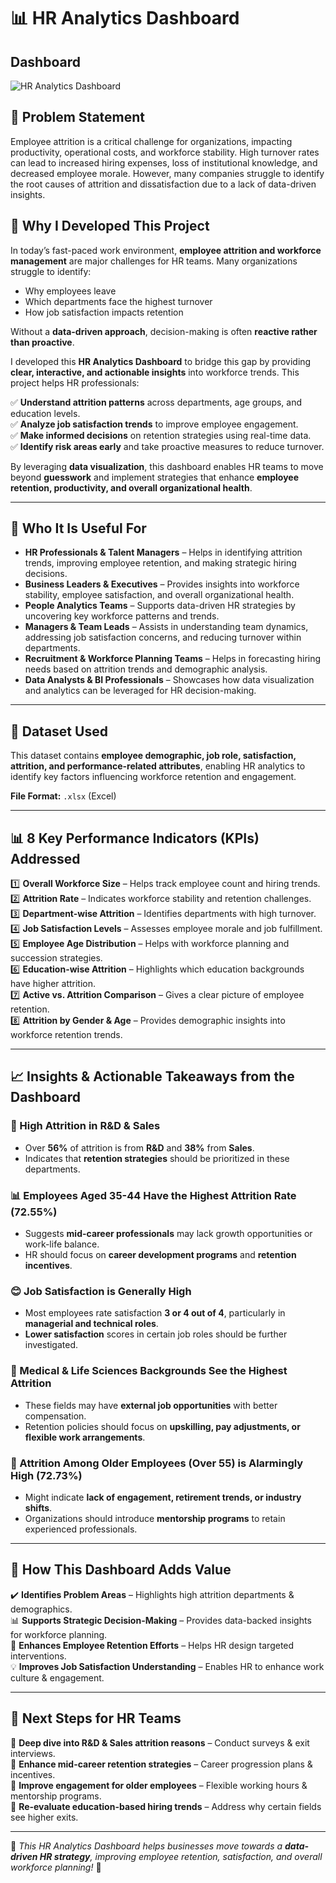 # 📊 HR Analytics Dashboard  

## Dashboard  
![HR Analytics Dashboard]([https://your-image-url.com/dashboard.png](https://github.com/PrachiKhatri22/HR-Analytics-PowerBI-Project/blob/main/HR%20Analysis%20Dashboard.png))


## 📌 Problem Statement  
Employee attrition is a critical challenge for organizations, impacting productivity, operational costs, and workforce stability. High turnover rates can lead to increased hiring expenses, loss of institutional knowledge, and decreased employee morale. However, many companies struggle to identify the root causes of attrition and dissatisfaction due to a lack of data-driven insights.  

## 📌 Why I Developed This Project  
In today’s fast-paced work environment, **employee attrition and workforce management** are major challenges for HR teams. Many organizations struggle to identify:  
- Why employees leave  
- Which departments face the highest turnover  
- How job satisfaction impacts retention  

Without a **data-driven approach**, decision-making is often **reactive rather than proactive**.  

I developed this **HR Analytics Dashboard** to bridge this gap by providing **clear, interactive, and actionable insights** into workforce trends. This project helps HR professionals:  

✅ **Understand attrition patterns** across departments, age groups, and education levels.  
✅ **Analyze job satisfaction trends** to improve employee engagement.  
✅ **Make informed decisions** on retention strategies using real-time data.  
✅ **Identify risk areas early** and take proactive measures to reduce turnover.  

By leveraging **data visualization**, this dashboard enables HR teams to move beyond **guesswork** and implement strategies that enhance **employee retention, productivity, and overall organizational health**.  

---

## 👥 Who It Is Useful For  
- **HR Professionals & Talent Managers** – Helps in identifying attrition trends, improving employee retention, and making strategic hiring decisions.  
- **Business Leaders & Executives** – Provides insights into workforce stability, employee satisfaction, and overall organizational health.  
- **People Analytics Teams** – Supports data-driven HR strategies by uncovering key workforce patterns and trends.  
- **Managers & Team Leads** – Assists in understanding team dynamics, addressing job satisfaction concerns, and reducing turnover within departments.  
- **Recruitment & Workforce Planning Teams** – Helps in forecasting hiring needs based on attrition trends and demographic analysis.  
- **Data Analysts & BI Professionals** – Showcases how data visualization and analytics can be leveraged for HR decision-making.  

---

## 📂 Dataset Used  
This dataset contains **employee demographic, job role, satisfaction, attrition, and performance-related attributes**, enabling HR analytics to identify key factors influencing workforce retention and engagement.  

**File Format:** `.xlsx` (Excel)  

---

## 📊 8 Key Performance Indicators (KPIs) Addressed  
1️⃣ **Overall Workforce Size** – Helps track employee count and hiring trends.  
2️⃣ **Attrition Rate** – Indicates workforce stability and retention challenges.  
3️⃣ **Department-wise Attrition** – Identifies departments with high turnover.  
4️⃣ **Job Satisfaction Levels** – Assesses employee morale and job fulfillment.  
5️⃣ **Employee Age Distribution** – Helps with workforce planning and succession strategies.  
6️⃣ **Education-wise Attrition** – Highlights which education backgrounds have higher attrition.  
7️⃣ **Active vs. Attrition Comparison** – Gives a clear picture of employee retention.  
8️⃣ **Attrition by Gender & Age** – Provides demographic insights into workforce retention trends.  

---

## 📈 Insights & Actionable Takeaways from the Dashboard  

### 🚀 High Attrition in R&D & Sales  
- Over **56%** of attrition is from **R&D** and **38%** from **Sales**.  
- Indicates that **retention strategies** should be prioritized in these departments.  

### 📊 Employees Aged 35-44 Have the Highest Attrition Rate (**72.55%**)  
- Suggests **mid-career professionals** may lack growth opportunities or work-life balance.  
- HR should focus on **career development programs** and **retention incentives**.  

### 😊 Job Satisfaction is Generally High  
- Most employees rate satisfaction **3 or 4 out of 4**, particularly in **managerial and technical roles**.  
- **Lower satisfaction** scores in certain job roles should be further investigated.  

### 🏥 Medical & Life Sciences Backgrounds See the Highest Attrition  
- These fields may have **external job opportunities** with better compensation.  
- Retention policies should focus on **upskilling, pay adjustments, or flexible work arrangements**.  

### 👴 Attrition Among Older Employees (Over 55) is Alarmingly High (**72.73%**)  
- Might indicate **lack of engagement, retirement trends, or industry shifts**.  
- Organizations should introduce **mentorship programs** to retain experienced professionals.  

---

## 🌟 How This Dashboard Adds Value  
✔️ **Identifies Problem Areas** – Highlights high attrition departments & demographics.  
📊 **Supports Strategic Decision-Making** – Provides data-backed insights for workforce planning.  
🎯 **Enhances Employee Retention Efforts** – Helps HR design targeted interventions.  
💡 **Improves Job Satisfaction Understanding** – Enables HR to enhance work culture & engagement.  

---

## 🔗 Next Steps for HR Teams  
📌 **Deep dive into R&D & Sales attrition reasons** – Conduct surveys & exit interviews.  
📌 **Enhance mid-career retention strategies** – Career progression plans & incentives.  
📌 **Improve engagement for older employees** – Flexible working hours & mentorship programs.  
📌 **Re-evaluate education-based hiring trends** – Address why certain fields see higher exits.  

---

🔹 *This HR Analytics Dashboard helps businesses move towards a **data-driven HR strategy**, improving employee retention, satisfaction, and overall workforce planning!* 🚀  
